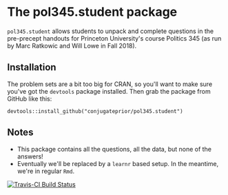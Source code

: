 # The pol345.student package

`pol345.student` allows students to unpack and complete questions
in the pre-precept handouts for Princeton University's course 
Politics 345 (as run by Marc Ratkowic and Will Lowe in Fall 2018).

## Installation

The problem sets are a bit too big for CRAN, so you'll want to
make sure you've got the `devtools` package installed.  Then grab
the package from GitHub like this:

    devtools::install_github("conjugateprior/pol345.student")

## Notes

* This package contains all the questions, all the data, but none of the
  answers!
* Eventually we'll be replaced by a `learnr` based setup.  In the meantime,
  we're in regular `Rmd`.

[![Travis-CI Build Status](https://travis-ci.org/conjugateprior/pol345.student.svg?branch=master)](https://travis-ci.org/conjugateprior/pol345.student)
